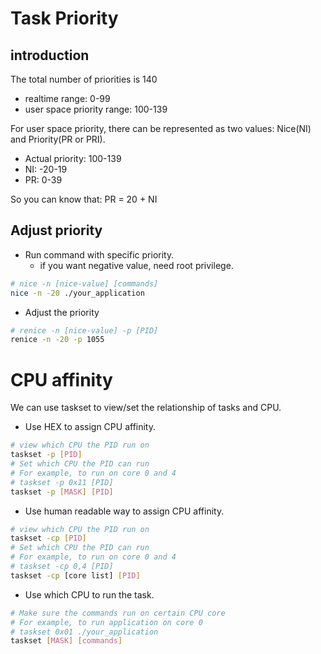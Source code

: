 # Task Priority

## introduction

The total number of priorities is 140

- realtime range: 0-99
- user space priority range: 100-139

For user space priority, there can be represented as two values: Nice(NI) and Priority(PR or PRI).

- Actual priority: 100-139
- NI: -20-19
- PR: 0-39

So you can know that: PR = 20 + NI

## Adjust priority

* Run command with specific priority.
  - if you want negative value, need root privilege.

```bash
# nice -n [nice-value] [commands]
nice -n -20 ./your_application
```

* Adjust the priority

```bash
# renice -n [nice-value] -p [PID]
renice -n -20 -p 1055
```

# CPU affinity

We can use taskset to view/set the relationship of tasks and CPU.

* Use HEX to assign CPU affinity.

```bash
# view which CPU the PID run on
taskset -p [PID]
# Set which CPU the PID can run
# For example, to run on core 0 and 4
# taskset -p 0x11 [PID]
taskset -p [MASK] [PID]
```

* Use human readable way to assign CPU affinity.

```bash
# view which CPU the PID run on
taskset -cp [PID]
# Set which CPU the PID can run
# For example, to run on core 0 and 4
# taskset -cp 0,4 [PID]
taskset -cp [core list] [PID]
```

* Use which CPU to run the task.

```bash
# Make sure the commands run on certain CPU core
# For example, to run application on core 0
# taskset 0x01 ./your_application
taskset [MASK] [commands]
```
